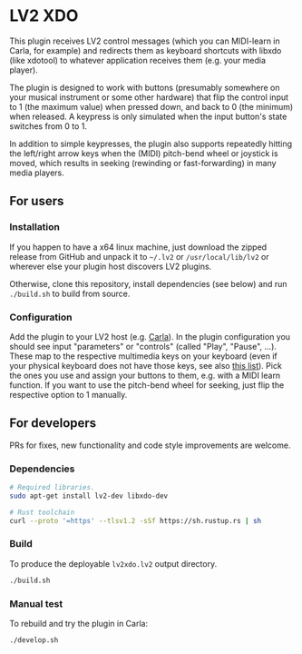 # LV2 XDO

This plugin receives LV2 control messages (which you can MIDI-learn in Carla,
for example) and redirects them as keyboard shortcuts with libxdo (like xdotool)
to whatever application receives them (e.g. your media player).

The plugin is designed to work with buttons (presumably somewhere on your
musical instrument or some other hardware) that flip the control input to 1 (the
maximum value) when pressed down, and back to 0 (the minimum) when released.
A keypress is only simulated when the input button's state switches from 0 to 1.

In addition to simple keypresses, the plugin also supports repeatedly hitting
the left/right arrow keys when the (MIDI) pitch-bend wheel or joystick is moved,
which results in seeking (rewinding or fast-forwarding) in many media players.

## For users

### Installation

If you happen to have a x64 linux machine, just download the zipped release from
GitHub and unpack it to `~/.lv2` or `/usr/local/lib/lv2` or wherever else your
plugin host discovers LV2 plugins.

Otherwise, clone this repository, install dependencies (see below) and run
`./build.sh` to build from source.

### Configuration

Add the plugin to your LV2 host (e.g. [Carla](https://github.com/falkTX/Carla)).
In the plugin configuration you should see input "parameters" or "controls"
(called "Play", "Pause", ...). These map to the respective multimedia keys on
your keyboard (even if your physical keyboard does not have those keys, see also
[this list](https://wiki.linuxquestions.org/wiki/XF86_keyboard_symbols)). Pick
the ones you use and assign your buttons to them, e.g. with a MIDI learn
function. If you want to use the pitch-bend wheel for seeking, just flip the
respective option to 1 manually.

## For developers

PRs for fixes, new functionality and code style improvements are welcome.

### Dependencies

```bash
# Required libraries.
sudo apt-get install lv2-dev libxdo-dev

# Rust toolchain
curl --proto '=https' --tlsv1.2 -sSf https://sh.rustup.rs | sh
```

### Build

To produce the deployable `lv2xdo.lv2` output directory.

```bash
./build.sh
```

### Manual test

To rebuild and try the plugin in Carla:

```bash
./develop.sh
```
